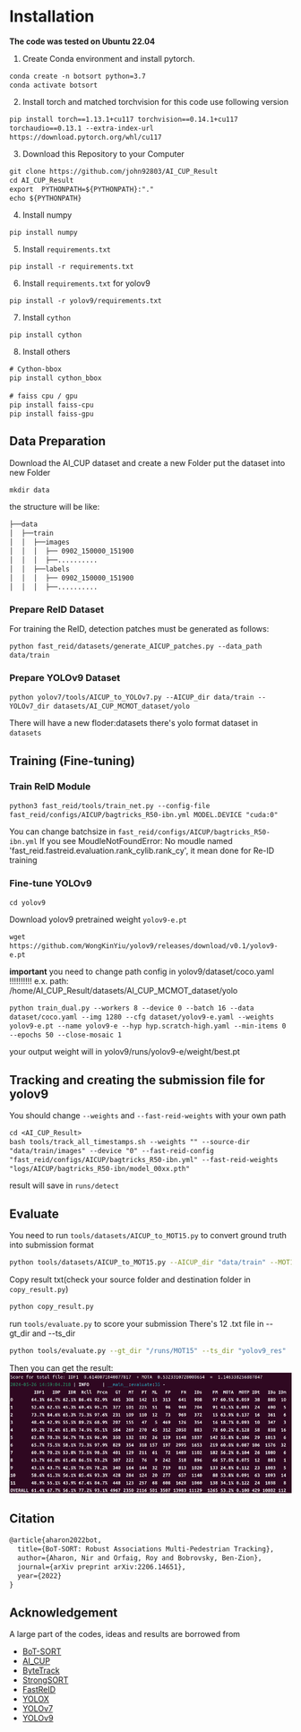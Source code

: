 # Installation
**The code was tested on Ubuntu 22.04**

 1. Create Conda environment and install pytorch.
```shell
conda create -n botsort python=3.7
conda activate botsort
```

 2. Install torch and matched torchvision
for this code use following version
```shell
pip install torch==1.13.1+cu117 torchvision==0.14.1+cu117 torchaudio==0.13.1 --extra-index-url https://download.pytorch.org/whl/cu117
```

 3. Download this Repository to your Computer
```shell
git clone https://github.com/john92803/AI_CUP_Result
cd AI_CUP_Result
export  PYTHONPATH=${PYTHONPATH}:"."
echo ${PYTHONPATH}
```

 4. Install numpy 
```shell
pip install numpy
```

 5. Install `requirements.txt`
```shell
pip install -r requirements.txt
```

 6. Install `requirements.txt` for yolov9
```shell
pip install -r yolov9/requirements.txt
```

 7. Install `cython`
```shell
pip install cython
```

 8. Install others
```shell
# Cython-bbox
pip install cython_bbox

# faiss cpu / gpu
pip install faiss-cpu
pip install faiss-gpu
```

## Data Preparation
Download the AI_CUP dataset and create a new Folder
put the dataset into new Folder
```shell
mkdir data
```
the structure will be like:
```shell
├──data
│  ├──train
│  │  ├──images
│  │  │  ├── 0902_150000_151900
│  │  │  ├──..........
│  │  ├──labels
│  │  │  ├── 0902_150000_151900
│  │  │  ├──..........
```
### Prepare ReID Dataset

For training the ReID, detection patches must be generated as follows:   

```shell
python fast_reid/datasets/generate_AICUP_patches.py --data_path data/train
```

### Prepare YOLOv9 Dataset
```shell
python yolov7/tools/AICUP_to_YOLOv7.py --AICUP_dir data/train --YOLOv7_dir datasets/AI_CUP_MCMOT_dataset/yolo
```
There will have a new floder:datasets
there's yolo format dataset in `datasets`

## Training (Fine-tuning)
### Train ReID Module 

```shell
python3 fast_reid/tools/train_net.py --config-file fast_reid/configs/AICUP/bagtricks_R50-ibn.yml MODEL.DEVICE "cuda:0"
```
You can change batchsize in `fast_reid/configs/AICUP/bagtricks_R50-ibn.yml`
If you see MoudleNotFoundError: No moudle named 'fast_reid.fastreid.evaluation.rank_cylib.rank_cy', it mean done for Re-ID training

### Fine-tune YOLOv9
```shell
cd yolov9
```
Download yolov9 pretrained weight `yolov9-e.pt`

```shell
wget https://github.com/WongKinYiu/yolov9/releases/download/v0.1/yolov9-e.pt
```

**important**
you need to change path config in yolov9/dataset/coco.yaml !!!!!!!!!!
e.x. path: /home/AI_CUP_Result/datasets/AI_CUP_MCMOT_dataset/yolo

```shell
python train_dual.py --workers 8 --device 0 --batch 16 --data dataset/coco.yaml --img 1280 --cfg dataset/yolov9-e.yaml --weights yolov9-e.pt --name yolov9-e --hyp hyp.scratch-high.yaml --min-items 0 --epochs 50 --close-mosaic 1
```
your output weight will in yolov9/runs/yolov9-e/weight/best.pt

## Tracking and creating the submission file for yolov9

You should change `--weights` and `--fast-reid-weights` with your own path
```shell
cd <AI_CUP_Result>
bash tools/track_all_timestamps.sh --weights "" --source-dir "data/train/images" --device "0" --fast-reid-config "fast_reid/configs/AICUP/bagtricks_R50-ibn.yml" --fast-reid-weights "logs/AICUP/bagtricks_R50-ibn/model_00xx.pth"
```

result will save in `runs/detect`

## Evaluate

You need to run `tools/datasets/AICUP_to_MOT15.py` to convert ground truth into submission format
```bash
python tools/datasets/AICUP_to_MOT15.py --AICUP_dir "data/train" --MOT15_dir "/runs/MOT15" 
```

Copy result txt(check your source folder and destination folder in `copy_result.py`) 
```bash
python copy_result.py
```

run `tools/evaluate.py` to score your submission
There's 12 .txt file in --gt_dir and --ts_dir
```bash
python tools/evaluate.py --gt_dir "/runs/MOT15" --ts_dir "yolov9_res"
```

Then you can get the result:
![](yolov9_2.png)
## Citation

```
@article{aharon2022bot,
  title={BoT-SORT: Robust Associations Multi-Pedestrian Tracking},
  author={Aharon, Nir and Orfaig, Roy and Bobrovsky, Ben-Zion},
  journal={arXiv preprint arXiv:2206.14651},
  year={2022}
}
```


## Acknowledgement

A large part of the codes, ideas and results are borrowed from
- [BoT-SORT](https://github.com/NirAharon/BoT-SORT)
- [AI_CUP](https://github.com/ricky-696/AICUP_Baseline_BoT-SORT)
- [ByteTrack](https://github.com/ifzhang/ByteTrack)
- [StrongSORT](https://github.com/dyhBUPT/StrongSORT)
- [FastReID](https://github.com/JDAI-CV/fast-reid)
- [YOLOX](https://github.com/Megvii-BaseDetection/YOLOX)
- [YOLOv7](https://github.com/wongkinyiu/yolov7)
- [YOLOv9](https://github.com/WongKinYiu/yolov9)


